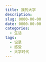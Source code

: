 ```yaml
---
title: 我的大学
description:
slug: 0000-00-00
date: 0000-00-00
categories:
  - 生活
tags:
  - 记录
  - 感受
  - 大学时代
---
```


